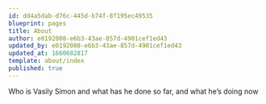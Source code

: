 ```yaml
---
id: dd4a5dab-d76c-445d-b74f-8f195ec49535
blueprint: pages
title: About
author: e0192008-e6b3-43ae-857d-4901cef1ed43
updated_by: e0192008-e6b3-43ae-857d-4901cef1ed43
updated_at: 1660682817
template: about/index
published: true
---
```

Who is Vasily Simon and what has he done so far, and what he’s doing now